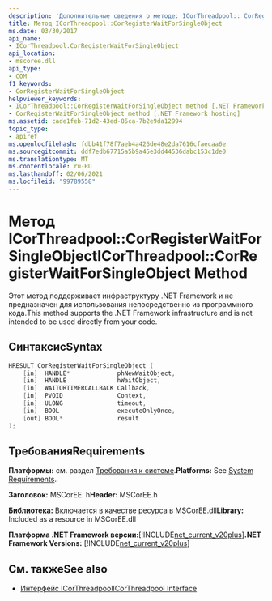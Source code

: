 ```yaml
---
description: 'Дополнительные сведения о методе: ICorThreadpool:: CorRegisterWaitForSingleObject'
title: Метод ICorThreadpool::CorRegisterWaitForSingleObject
ms.date: 03/30/2017
api_name:
- ICorThreadpool.CorRegisterWaitForSingleObject
api_location:
- mscoree.dll
api_type:
- COM
f1_keywords:
- CorRegisterWaitForSingleObject
helpviewer_keywords:
- ICorThreadpool::CorRegisterWaitForSingleObject method [.NET Framework hosting]
- CorRegisterWaitForSingleObject method [.NET Framework hosting]
ms.assetid: cade1feb-71d2-43ed-85ca-7b2e9da12994
topic_type:
- apiref
ms.openlocfilehash: fdbb41f78f7aeb4a426de48e2da7616cfaecaa6e
ms.sourcegitcommit: ddf7edb67715a5b9a45e3dd44536dabc153c1de0
ms.translationtype: MT
ms.contentlocale: ru-RU
ms.lasthandoff: 02/06/2021
ms.locfileid: "99789558"
---
```

# <a name="icorthreadpoolcorregisterwaitforsingleobject-method"></a><span data-ttu-id="983bd-103">Метод ICorThreadpool::CorRegisterWaitForSingleObject</span><span class="sxs-lookup"><span data-stu-id="983bd-103">ICorThreadpool::CorRegisterWaitForSingleObject Method</span></span>

<span data-ttu-id="983bd-104">Этот метод поддерживает инфраструктуру .NET Framework и не предназначен для использования непосредственно из программного кода.</span><span class="sxs-lookup"><span data-stu-id="983bd-104">This method supports the .NET Framework infrastructure and is not intended to be used directly from your code.</span></span>  
  
## <a name="syntax"></a><span data-ttu-id="983bd-105">Синтаксис</span><span class="sxs-lookup"><span data-stu-id="983bd-105">Syntax</span></span>  
  
```cpp  
HRESULT CorRegisterWaitForSingleObject (  
    [in]  HANDLE*             phNewWaitObject,  
    [in]  HANDLE              hWaitObject,  
    [in]  WAITORTIMERCALLBACK Callback,  
    [in]  PVOID               Context,  
    [in]  ULONG               timeout,  
    [in]  BOOL                executeOnlyOnce,  
    [out] BOOL*               result  
);  
```  
  
## <a name="requirements"></a><span data-ttu-id="983bd-106">Требования</span><span class="sxs-lookup"><span data-stu-id="983bd-106">Requirements</span></span>  

 <span data-ttu-id="983bd-107">**Платформы:** см. раздел [Требования к системе](../../get-started/system-requirements.md).</span><span class="sxs-lookup"><span data-stu-id="983bd-107">**Platforms:** See [System Requirements](../../get-started/system-requirements.md).</span></span>  
  
 <span data-ttu-id="983bd-108">**Заголовок:** MSCorEE. h</span><span class="sxs-lookup"><span data-stu-id="983bd-108">**Header:** MSCorEE.h</span></span>  
  
 <span data-ttu-id="983bd-109">**Библиотека:** Включается в качестве ресурса в MSCorEE.dll</span><span class="sxs-lookup"><span data-stu-id="983bd-109">**Library:** Included as a resource in MSCorEE.dll</span></span>  
  
 <span data-ttu-id="983bd-110">**Платформа .NET Framework версии:**[!INCLUDE[net_current_v20plus](../../../../includes/net-current-v20plus-md.md)]</span><span class="sxs-lookup"><span data-stu-id="983bd-110">**.NET Framework Versions:** [!INCLUDE[net_current_v20plus](../../../../includes/net-current-v20plus-md.md)]</span></span>  
  
## <a name="see-also"></a><span data-ttu-id="983bd-111">См. также</span><span class="sxs-lookup"><span data-stu-id="983bd-111">See also</span></span>

- [<span data-ttu-id="983bd-112">Интерфейс ICorThreadpool</span><span class="sxs-lookup"><span data-stu-id="983bd-112">ICorThreadpool Interface</span></span>](icorthreadpool-interface.md)
